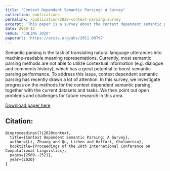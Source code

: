 ```yaml
---
title: "Context Dependent Semantic Parsing: A Survey"
collection: publications
permalink: /publication/2020-context-parsing-survey
excerpt: 'This paper is a survey about the context dependent semantic parsing.'
date: 2020-12
venue: 'COLING 2020'
paperurl: 'https://arxiv.org/abs/2011.00797'
---
```

Semantic parsing is the task of translating natural language utterances into machine-readable meaning representations. Currently, most semantic parsing methods are not able to utilize contextual information (e.g. dialogue and comments history), which has a great potential to boost semantic parsing performance. To address this issue, context dependent semantic parsing has recently drawn a lot of attention. In this survey, we investigate progress on the methods for the context dependent semantic parsing, together with the current datasets and tasks. We then point out open problems and challenges for future research in this area.

[Download paper here](https://arxiv.org/abs/2011.00797)

Citation:
---
```
@inproceedings{li2020context,
  title={Context Dependent Semantic Parsing: A Survey},
  author={Li, Zhuang and Qu, Lizhen and Haffari, Gholamreza},
  booktitle={Proceedings of the 28th International Conference on Computational Linguistics},
  pages={2509--2521},
  year={2020}
}
```
